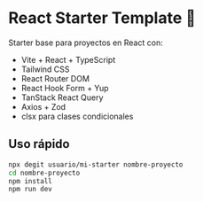 # React Starter Template 🚀

Starter base para proyectos en React con:

- Vite + React + TypeScript
- Tailwind CSS
- React Router DOM
- React Hook Form + Yup
- TanStack React Query
- Axios + Zod
- clsx para clases condicionales

## Uso rápido

```bash
npx degit usuario/mi-starter nombre-proyecto
cd nombre-proyecto
npm install
npm run dev
```
